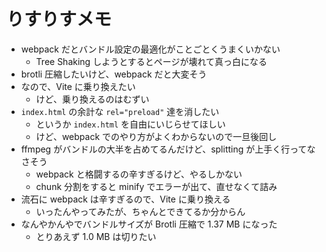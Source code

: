 # りすりすメモ

- webpack だとバンドル設定の最適化がことごとくうまくいかない
  - Tree Shaking しようとするとページが壊れて真っ白になる
- brotli 圧縮したいけど、webpack だと大変そう
- なので、Vite に乗り換えたい
  - けど、乗り換えるのはむずい
- `index.html` の余計な `rel="preload"` 達を消したい
  - というか `index.html` を自由にいじらせてほしい
  - けど、webpack でのやり方がよくわからないので一旦後回し
- ffmpeg がバンドルの大半を占めてるんだけど、splitting が上手く行ってなさそう
  - webpack と格闘するの辛すぎるけど、やるしかない
  - chunk 分割をすると minify でエラーが出て、直せなくて詰み
- 流石に webpack は辛すぎるので、Vite に乗り換える
  - いったんやってみたが、ちゃんとできてるか分からん
- なんやかんやでバンドルサイズが Brotli 圧縮で 1.37 MB になった
  - とりあえず 1.0 MB は切りたい
